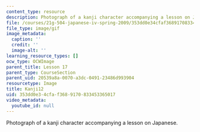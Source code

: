 ```yaml
---
content_type: resource
description: Photograph of a kanji character accompanying a lesson on Japanese.
file: /courses/21g-504-japanese-iv-spring-2009/353dd0e34cfaf3689170833453365017_Kanji12.gif
file_type: image/gif
image_metadata:
  caption: ''
  credit: ''
  image-alt: ''
learning_resource_types: []
ocw_type: OCWImage
parent_title: Lesson 17
parent_type: CourseSection
parent_uid: 20539a8a-0070-a3dc-0491-23486d993904
resourcetype: Image
title: Kanji12
uid: 353dd0e3-4cfa-f368-9170-833453365017
video_metadata:
  youtube_id: null
---
```

Photograph of a kanji character accompanying a lesson on Japanese.

